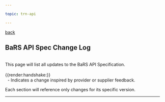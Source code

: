 ```yaml
---

topic: trn-api

---
```


<a href="#" onclick="history.back()">back</a>

## BaRS API Spec Change Log
<br>
This page will list all updates to the BaRS API Specification. 
<br>
<br>
<div class="imgHandshake">{{render:handshake:}}</div> &nbsp; - Indicates a change inspired by provider or supplier feedback.
<p>

Each section will reference only changes for its specific version.
<hr>

